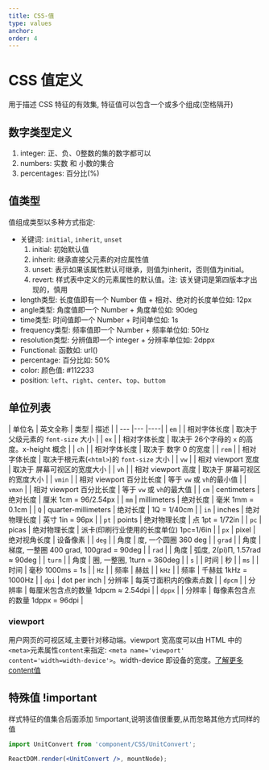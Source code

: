 ```yaml
---
title: CSS-值
type: values
anchor:
order: 4
---
```


# CSS 值定义

用于描述 CSS 特征的有效集, 特征值可以包含一个或多个组成(空格隔开)

## 数字类型定义

1. integer: 正、负、0整数的集的数字都可以
1. numbers: 实数 和 小数的集合
1. percentages: 百分比(%)

## 值类型

值组成类型以多种方式指定:

* 关键词: `initial`, `inherit`, `unset`
  1. initial: 初始默认值
  1. inherit: 继承直接父元素的对应属性值
  1. unset: 表示如果该属性默认可继承，则值为inherit，否则值为initial。
  1. revert: 样式表中定义的元素属性的默认值。注: 该关键词是第四版本才出现的，慎用
* length类型: 长度值即有一个 Number 值 + 相对、绝对的长度单位如: 12px
* angle类型: 角度值即一个 Number + 角度单位如: 90deg
* time类型: 时间值即一个 Number + 时间单位如: 1s
* frequency类型: 频率值即一个 Number + 频率单位如: 50Hz
* resolution类型: 分辨值即一个 integer + 分辨率单位如: 2dppx
* Functional: 函数如: url()
* percentage: 百分比如: 50%
* color: 颜色值: #112233
* position: `left`、`right`、`center`、`top`、`buttom`

## 单位列表

| 单位名 | 英文全称 | 类型 | 描述 |
| --- |--- |----|
| `em` | | 相对字体长度 | 取决于 父级元素的 `font-size` 大小 |
| `ex` | | 相对字体长度 | 取决于 26个字母的 `x` 的高度。x-height 概念 |
| `ch` | | 相对字体长度 | 取决于 数字 0 的宽度 |
| `rem` | | 相对字体长度 | 取决于根元素(`<html>`)的 `font-size` 大小 |
| `vw` | | 相对 viewport 宽度 | 取决于 屏幕可视区的宽度大小 |
| `vh` | | 相对 viewport 高度 | 取决于 屏幕可视区的宽度大小 |
| `vmin` | | 相对 viewport 百分比长度 | 等于 `vw` 或 `vh`的最小值 |
| `vmxn` | | 相对 viewport 百分比长度 | 等于 `vw` 或 `vh`的最大值 |
| `cm` | centimeters | 绝对长度 | 厘米 1cm = 96/2.54px |
| `mm` | millimeters | 绝对长度 | 毫米 1mm = 0.1cm |
| `Q` | quarter-millimeters | 绝对长度 | 1Q = 1/40cm |
| `in` | inches | 绝对物理长度 | 英寸 1in = 96px |
| `pt` | points | 绝对物理长度 | 点 1pt = 1/72in |
| `pc` | picas | 绝对物理长度 | 派卡(印刷行业使用的长度单位) 1pc=1/6in |
| `px` | pixel | 绝对视角长度 | 设备像素 |
| `deg` | | 角度 | 度, 一个圆圈 360 deg |
| `grad` | | 角度 | 梯度, 一整圈 400 grad, 100grad = 90deg |
| `rad` | | 角度 | 弧度, 2(pi)Π, 1.57rad ≈ 90deg |
| `turn` | | 角度 | 圈, 一整圈, 1turn = 360deg |
| `s` | | 时间 | 秒 |
| `ms` | | 时间 | 毫秒 1000ms = 1s |
| `Hz` | | 频率 | 赫兹 |
| `kHz` | | 频率  | 千赫兹 1kHz = 1000Hz |
| `dpi` | dot per inch | 分辨率 | 每英寸面积内的像素点数 |
| `dpcm` | | 分辨率 | 每厘米包含点的数量 1dpcm ≈ 2.54dpi |
| `dppx` | | 分辨率 | 每像素包含点的数量 1dppx = 96dpi |

### viewport

用户网页的可视区域,主要针对移动端。viewport 宽高度可以由 HTML 中的`<meta>`元素属性`content`来指定: `<meta name='viewport' content='width=width-device'>`。width-device 即设备的宽度。[了解更多content值](/front-end/HTML/elements/metadata/meta/index#anchor-viewport值)

## 特殊值 !important

样式特征的值集合后面添加 !important,说明该值很重要,从而忽略其他方式同样的值

```jsx
import UnitConvert from 'component/CSS/UnitConvert';

ReactDOM.render(<UnitConvert />, mountNode);
```
